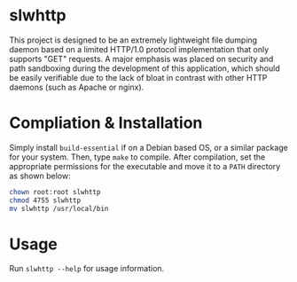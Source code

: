 # slwhttp

This project is designed to be an extremely lightweight file dumping daemon
based on a limited HTTP/1.0 protocol implementation that only supports "GET"
requests.  A major emphasis was placed on security and path sandboxing during
the development of this application, which should be easily verifiable due to
the lack of bloat in contrast with other HTTP daemons (such as Apache or nginx).

# Compliation & Installation

Simply install `build-essential` if on a Debian based OS, or a similar package
for your system.  Then, type `make` to compile.  After compilation, set the
appropriate permissions for the executable and move it to a `PATH` directory as
shown below:

```bash
chown root:root slwhttp
chmod 4755 slwhttp
mv slwhttp /usr/local/bin
```

# Usage

Run `slwhttp --help` for usage information.
